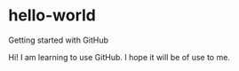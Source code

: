 # hello-world
Getting started with GitHub


Hi! I am learning to use GitHub. I hope it will be of use to me.
